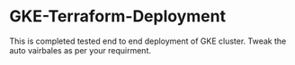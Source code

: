 # GKE-Terraform-Deployment


This is completed tested end to end deployment of GKE cluster. Tweak the auto vairbales as per your requirment.
